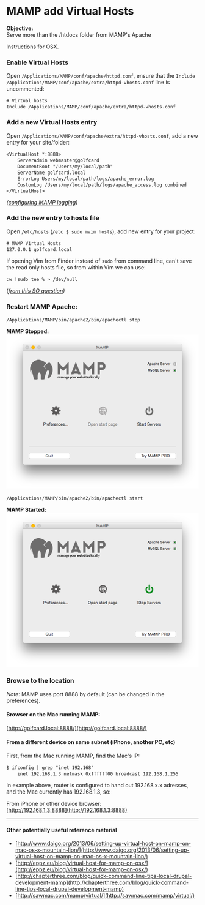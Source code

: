 # MAMP add Virtual Hosts
**Objective:**  
Serve more than the /htdocs folder from MAMP's Apache

Instructions for OSX.

### Enable Virtual Hosts
Open ```/Applications/MAMP/conf/apache/httpd.conf```, ensure that the ```Include /Applications/MAMP/conf/apache/extra/httpd-vhosts.conf``` line is uncommented:

```
# Virtual hosts
Include /Applications/MAMP/conf/apache/extra/httpd-vhosts.conf
```
### Add a new Virtual Hosts entry
Open ```/Applications/MAMP/conf/apache/extra/httpd-vhosts.conf```, add a new entry for your site/folder:

```
<VirtualHost *:8888>
    ServerAdmin webmaster@golfcard
    DocumentRoot "/Users/my/local/path"
    ServerName golfcard.local
    ErrorLog Users/my/local/path/logs/apache_error.log
    CustomLog /Users/my/local/path/logs/apache_access.log combined
</VirtualHost>
```
*([configuring MAMP logging](MAMPlogging.md))*

### Add the new entry to hosts file 

Open ```/etc/hosts``` (```/etc $ sudo mvim hosts```), add new entry for your project:

```
# MAMP Virtual Hosts
127.0.0.1 golfcard.local
```

If opening Vim from Finder instead of ```sudo``` from command line, can't save the read only hosts file, so from within Vim we can use:

```
:w !sudo tee % > /dev/null
```

(*[from this SO question](http://stackoverflow.com/questions/8253362/etc-apt-sources-list-e212-cant-open-file-for-writing/8253435#8253435))*

### Restart MAMP Apache:  
```
/Applications/MAMP/bin/apache2/bin/apachectl stop
```

**MAMP Stopped:**
![MAMP stopped](images/MAMP_ApacheStopped.png)

```
/Applications/MAMP/bin/apache2/bin/apachectl start
```

**MAMP Started:**
![MAMP started](images/MAMP_ApacheStarted.png)

### Browse to the location
*Note*: MAMP uses port 8888 by default (can be changed in the preferences).

#### Browser on the Mac running MAMP:  
[http://golfcard.local:8888/](http://golfcard.local:8888/)

#### From a different device on same subnet (iPhone, another PC, etc)
First, from the Mac running MAMP, find the Mac's IP:

```
$ ifconfig | grep "inet 192.168"
	inet 192.168.1.3 netmask 0xffffff00 broadcast 192.168.1.255
```
In example above, router is configured to hand out 192.168.x.x adresses, and the Mac currently has 192.168.1.3, so: 

From iPhone or other device browser:  
[http://192.168.1.3:8888](http://192.168.1.3:8888) 

___
#### Other potentially useful reference material
* [http://www.daigo.org/2013/06/setting-up-virtual-host-on-mamp-on-mac-os-x-mountain-lion/](http://www.daigo.org/2013/06/setting-up-virtual-host-on-mamp-on-mac-os-x-mountain-lion/)
* [http://eppz.eu/blog/virtual-host-for-mamp-on-osx/](http://eppz.eu/blog/virtual-host-for-mamp-on-osx/)
* [http://chapterthree.com/blog/quick-command-line-tips-local-drupal-development-mamp](http://chapterthree.com/blog/quick-command-line-tips-local-drupal-development-mamp)
* [http://sawmac.com/mamp/virtual/](http://sawmac.com/mamp/virtual/)

